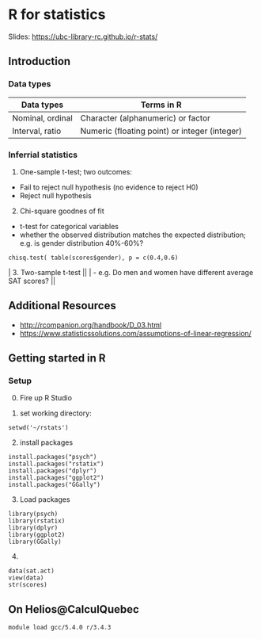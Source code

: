 

# R for statistics #

Slides: https://ubc-library-rc.github.io/r-stats/

## Introduction ##

### Data types ###

| Data types | Terms in R |
|--- |--- |
| Nominal, ordinal | Character (alphanumeric) or factor |
| Interval, ratio | Numeric (floating point) or integer (integer) |



### Inferrial statistics ###

1. One-sample t-test; two outcomes:
 - Fail to reject null hypothesis (no evidence to reject H0)
 - Reject null hypothesis

2. Chi-square goodnes of fit
- t-test for categorical variables
- whether the observed distribution matches the expected distribution; e.g. is gender distribution 40%-60%?
```
chisq.test( table(scores$gender), p = c(0.4,0.6)
```

| 3.  Two-sample t-test  ||
| - e.g. Do men and women have different average SAT scores? ||






## Additional Resources ##

- http://rcompanion.org/handbook/D_03.html
- https://www.statisticssolutions.com/assumptions-of-linear-regression/




## Getting started in R ##

### Setup ###

0. Fire up R Studio

1. set working directory:
```
setwd('~/rstats')
```

2. install packages
```
install.packages("psych")
install.packages("rstatix")
install.packages("dplyr")
install.packages("ggplot2")
install.packages("GGally")
```

3. Load packages
```
library(psych)
library(rstatix)
library(dplyr)
library(ggplot2)
library(GGally)
```

4. 
```
data(sat.act)
view(data)
str(scores)
```




## On Helios@CalculQuebec ##

```module load gcc/5.4.0 r/3.4.3```
